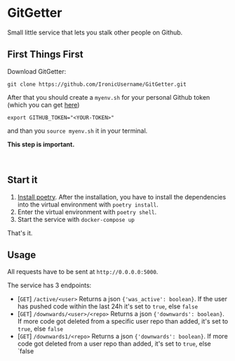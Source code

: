 # GitGetter

Small little service that lets you stalk other people on Github.

## First Things First
Download GitGetter:
```
git clone https://github.com/IronicUsername/GitGetter.git
```

After that you should create a `myenv.sh` for your personal Github token (which you can get [here](https://github.com/settings/tokens/new))
```
export GITHUB_TOKEN="<YOUR-TOKEN>"
```
and than you `source myenv.sh` it in your terminal.

<b>This step is important.</b>

<br>

## Start it
1. [Install poetry](https://poetry.eustace.io/docs/#installation). After the installation, you have to install the dependencies into the virtual environment with `poetry install`.
2. Enter the virtual environment with `poetry shell`.
3. Start the service with `docker-compose up`

That's it.

## Usage
All requests have to be sent at `http://0.0.0.0:5000`.

The service has 3 endpoints:
 - [`GET`] `/active/<user>` Returns a json `{'was_active': boolean}`. If the user has pushed code within the last 24h it's set to `true`, else `false`
 - [`GET`] `/downwards/<user>/<repo>` Returns a json `{'downwards': boolean}`. If more code got deleted from a specific user repo than added, it's set to `true`, else `false`
 - [`GET`] `/downwards1/<repo>` Returns a json `{'downwards': boolean}`. If more code got deleted from a user repo than added, it's set to `true`, else `false
